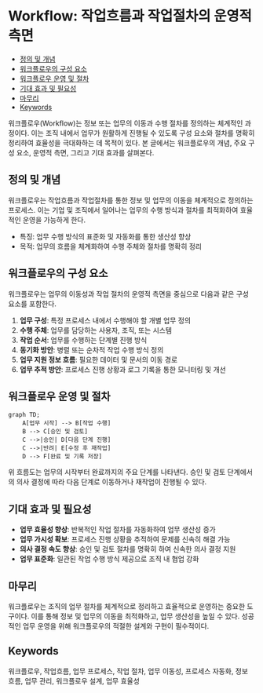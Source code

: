# Workflow: 작업흐름과 작업절차의 운영적 측면

<!-- mtoc-start -->

- [정의 및 개념](#정의-및-개념)
- [워크플로우의 구성 요소](#워크플로우의-구성-요소)
- [워크플로우 운영 및 절차](#워크플로우-운영-및-절차)
- [기대 효과 및 필요성](#기대-효과-및-필요성)
- [마무리](#마무리)
- [Keywords](#keywords)

<!-- mtoc-end -->

워크플로우(Workflow)는 정보 또는 업무의 이동과 수행 절차를 정의하는 체계적인 과정이다. 이는 조직 내에서 업무가 원활하게 진행될 수 있도록 구성 요소와 절차를 명확히 정리하여 효율성을 극대화하는 데 목적이 있다. 본 글에서는 워크플로우의 개념, 주요 구성 요소, 운영적 측면, 그리고 기대 효과를 살펴본다.

## 정의 및 개념

워크플로우는 작업흐름과 작업절차를 통한 정보 및 업무의 이동을 체계적으로 정의하는 프로세스. 이는 기업 및 조직에서 일어나는 업무의 수행 방식과 절차를 최적화하여 효율적인 운영을 가능하게 한다.

- 특징: 업무 수행 방식의 표준화 및 자동화를 통한 생산성 향상
- 목적: 업무의 흐름을 체계화하여 수행 주체와 절차를 명확히 정리

## 워크플로우의 구성 요소

워크플로우는 업무의 이동성과 작업 절차의 운영적 측면을 중심으로 다음과 같은 구성 요소를 포함한다.

1. **업무 구성**: 특정 프로세스 내에서 수행해야 할 개별 업무 정의
2. **수행 주체**: 업무를 담당하는 사용자, 조직, 또는 시스템
3. **작업 순서**: 업무를 수행하는 단계별 진행 방식
4. **동기화 방안**: 병렬 또는 순차적 작업 수행 방식 정의
5. **업무 지원 정보 흐름**: 필요한 데이터 및 문서의 이동 경로
6. **업무 추적 방안**: 프로세스 진행 상황과 로그 기록을 통한 모니터링 및 개선

## 워크플로우 운영 및 절차

```mermaid
graph TD;
    A[업무 시작] --> B[작업 수행]
    B --> C[승인 및 검토]
    C -->|승인| D[다음 단계 진행]
    C -->|반려| E[수정 후 재작업]
    D --> F[완료 및 기록 저장]
```

위 흐름도는 업무의 시작부터 완료까지의 주요 단계를 나타낸다. 승인 및 검토 단계에서의 의사 결정에 따라 다음 단계로 이동하거나 재작업이 진행될 수 있다.

## 기대 효과 및 필요성

- **업무 효율성 향상**: 반복적인 작업 절차를 자동화하여 업무 생산성 증가
- **업무 가시성 확보**: 프로세스 진행 상황을 추적하여 문제를 신속히 해결 가능
- **의사 결정 속도 향상**: 승인 및 검토 절차를 명확히 하여 신속한 의사 결정 지원
- **업무 표준화**: 일관된 작업 수행 방식 제공으로 조직 내 협업 강화

## 마무리

워크플로우는 조직의 업무 절차를 체계적으로 정리하고 효율적으로 운영하는 중요한 도구이다. 이를 통해 정보 및 업무의 이동을 최적화하고, 업무 생산성을 높일 수 있다. 성공적인 업무 운영을 위해 워크플로우의 적절한 설계와 구현이 필수적이다.

## Keywords

워크플로우, 작업흐름, 업무 프로세스, 작업 절차, 업무 이동성, 프로세스 자동화, 정보 흐름, 업무 관리, 워크플로우 설계, 업무 효율성
